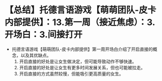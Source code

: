 # 【总结】托德言语游戏【萌萌团队-皮卡内部提供】：13.第一周（接近焦虑）：3.开场白：3.间接打开

-   托德言语游戏【萌萌团队-皮卡内部提供】第一周开场白介绍了开启直接的概念，以及其优缺点。 
    1.  开启直接的好处是让女生做决定，但可能导致动作不够快速。
    2.  开启直接的好处是让女生有更多时间发展关系，但也可能被拉走。
    3.  开启直接的方式虽然较慢，但能吸引更高质量的女生。